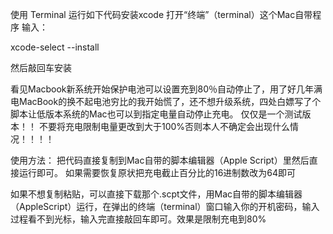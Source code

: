 使用 Terminal 运行如下代码安装xcode
打开“终端”（terminal）这个Mac自带程序
输入：

xcode-select --install

然后敲回车安装

看见Macbook新系统开始保护电池可以设置充到80％自动停止了，用了好几年满电MacBook的换不起电池穷比的我开始慌了，还不想升级系统，四处白嫖写了个脚本让低版本系统的Mac也可以到指定电量自动停止充电。
仅仅是一个测试版本！！
不要将充电限制电量更改到大于100%否则本人不确定会出现什么情况！！！！

使用方法：
把代码直接复制到Mac自带的脚本编辑器（Apple Script）里然后直接运行即可。
如果需要恢复原状把充电截止百分比的16进制数改为64即可


如果不想复制粘贴，可以直接下载那个.scpt文件，用Mac自带的脚本编辑器（AppleScript）运行，在弹出的终端（terminal）窗口输入你的开机密码，输入过程看不到光标，输入完直接敲回车即可。效果是限制充电到80%
